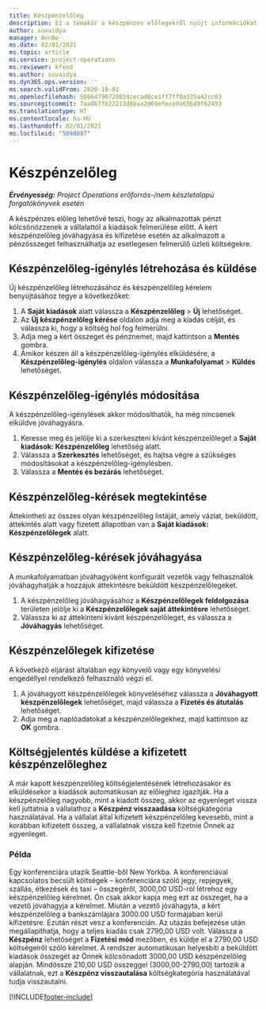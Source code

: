 ```yaml
---
title: Készpénzelőleg
description: Ez a témakör a készpénzes előlegekről nyújt információkat.
author: suvaidya
manager: AnnBe
ms.date: 02/01/2021
ms.topic: article
ms.service: project-operations
ms.reviewer: kfend
ms.author: suvaidya
ms.dyn365.ops.version: ''
ms.search.validFrom: 2020-10-01
ms.openlocfilehash: 58864790720824cecad8ce1ff7ff0a335a42cc03
ms.sourcegitcommit: 7aa0b7fb22213d8baa2d69efece9a636d9f62493
ms.translationtype: HT
ms.contentlocale: hu-HU
ms.lasthandoff: 02/01/2021
ms.locfileid: "5098887"
---
```

# <a name="cash-advance"></a>Készpénzelőleg

_**Érvényesség:** Project Operations erőforrás-/nem készletalapú forgatókönyvek esetén_

A készpénzes előleg lehetővé teszi, hogy az alkalmazottak pénzt kölcsönözzenek a vállalattól a kiadások felmerülése előtt. A kért készpénzelőleg jóváhagyása és kifizetése esetén az alkalmazott a pénzösszeget felhasználhatja az esetlegesen felmerülő üzleti költségekre. 

## <a name="create-and-submit-a-cash-advance-request"></a>Készpénzelőleg-igénylés létrehozása és küldése
Új készpénzelőleg létrehozásához és készpénzelőleg kérelem benyújtásához tegye a következőket: 

1. A **Saját kiadások** alatt válassza a **Készpénzelőleg** > **Új** lehetőséget. 
2. Az **Új készpénzelőleg kérése** oldalon adja meg a kiadás célját, és válassza ki, hogy a költség hol fog felmerülni.
3. Adja meg a kért összeget és pénznemet, majd kattintson a **Mentés** gombra. 
4. Amikor készen áll a készpénzelőleg-igénylés elküldésére, a **Készpénzelőleg-igénylés** oldalon válassza a **Munkafolyamat** > **Küldés** lehetőséget.

## <a name="modify-a-cash-advance-request"></a>Készpénzelőleg-igénylés módosítása

A készpénzelőleg-igénylések akkor módosíthatók, ha még nincsenek elküldve jóváhagyásra.

1. Keresse meg és jelölje ki a szerkeszteni kívánt készpénzelőleget a **Saját kiadások: Készpénzelőleg** lehetőség alatt.
2. Válassza a **Szerkesztés** lehetőséget, és hajtsa végre a szükséges módosításokat a készpénzelőleg-igénylésben. 
3. Válassza a **Mentés és bezárás** lehetőséget.


## <a name="view-cash-advance-requests"></a>Készpénzelőleg-kérések megtekintése
Áttekintheti az összes olyan készpénzelőleg listáját, amely vázlat, beküldött, áttekintés alatt vagy fizetett állapotban van a **Saját kiadások: Készpénzelőlegek** alatt. 

## <a name="approve-cash-advance-requests"></a>Készpénzelőleg-kérések jóváhagyása

A munkafolyamatban jóváhagyóként konfigurált vezetők vagy felhasználók jóváhagyhatják a hozzájuk áttekintésre beküldött készpénzelőlegeket. 

1. A készpénzelőleg jóváhagyásához a **Készpénzelőlegek feldolgozása** területen jelölje ki a **Készpénzelőlegek saját áttekintésre** lehetőséget.
2. Válassza ki az áttekinteni kívánt készpénzelőleget, és válassza a **Jóváhagyás** lehetőséget.  

## <a name="pay-cash-advances"></a>Készpénzelőlegek kifizetése 
A következő eljárást általában egy könyvelő vagy egy könyvelési engedéllyel rendelkező felhasználó végzi el.

1. A jóváhagyott készpénzelőlegek könyveléséhez válassza a **Jóváhagyott készpénzelőlegek** lehetőséget, majd válassza a **Fizetés és átutalás** lehetőséget.  
2. Adja meg a naplóadatokat a készpénzelőlegekhez, majd kattintson az **OK** gombra. 

## <a name="submit-an-expense-report-against-a-paid-cash-advance"></a>Költségjelentés küldése a kifizetett készpénzelőleghez 

A már kapott készpénzelőleg költségjelentésének létrehozásakor és elküldésekor a kiadások automatikusan az előleghez igazítják. Ha a készpénzelőleg nagyobb, mint a kiadott összeg, akkor az egyenleget vissza kell juttatnia a vállalathoz a **Készpénz visszaadása** költségkategória használatával. Ha a vállalat által kifizetett készpénzelőleg kevesebb, mint a korábban kifizetett összeg, a vállalatnak vissza kell fizetnie Önnek az egyenleget. 

### <a name="example"></a>Példa
Egy konferenciára utazik Seattle-ből New Yorkba. A konferenciával kapcsolatos becsült költségek – konferenciára szóló jegy, repjegyek, szállás, étkezések és taxi – összegéről, 3000,00 USD-ról létrehoz egy készpénzelőleg kérelmet. Ön csak akkor kapja meg ezt az összeget, ha a vezető jóváhagyja a kérelmet. Miután a vezető jóváhagyta, a kért készpénzelőleg a bankszámlájára 3000.00 USD formájában kerül kifizetésre. Ezután részt vesz a konferencián. Az utazás befejezése után megállapíthatja, hogy a teljes kiadás csak 2790,00 USD volt. Válassza a **Készpénz** lehetőséget a **Fizetési mód** mezőben, és küldje el a 2790,00 USD költségeiről szóló kérelmet. A rendszer automatikusan helyesbíti a beküldött kiadások összegét az Önnek kölcsönadott 3000,00 USD készpénzelőleg alapján. Mindössze 210,00 USD összeggel (3000,00-2790,00) tartozik a vállalatnak, ezt a **Készpénz visszautalása** költségkategória használatával tudja visszautalni.



[!INCLUDE[footer-include](../includes/footer-banner.md)]